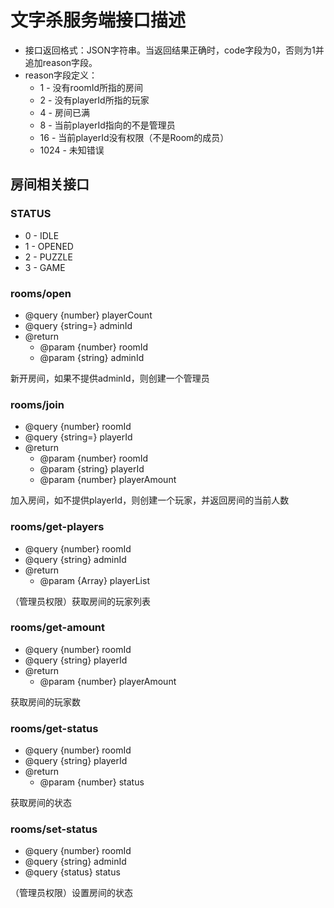 # 文字杀服务端接口描述

* 接口返回格式：JSON字符串。当返回结果正确时，code字段为0，否则为1并追加reason字段。
* reason字段定义：
	* 1 - 没有roomId所指的房间
	* 2 - 没有playerId所指的玩家
	* 4 - 房间已满
	* 8 - 当前playerId指向的不是管理员
	* 16 - 当前playerId没有权限（不是Room的成员）
	* 1024 - 未知错误


## 房间相关接口

### STATUS
	
* 0 - IDLE
* 1 - OPENED
* 2 - PUZZLE
* 3 - GAME

### rooms/open

* @query {number} playerCount
* @query {string=} adminId
* @return
	* @param {number} roomId
	* @param {string} adminId

新开房间，如果不提供adminId，则创建一个管理员

### rooms/join

* @query {number} roomId
* @query {string=} playerId
* @return
	* @param {number} roomId
	* @param {string} playerId
	* @param {number} playerAmount

加入房间，如不提供playerId，则创建一个玩家，并返回房间的当前人数

### rooms/get-players

* @query {number} roomId
* @query {string} adminId
* @return
	* @param {Array} playerList

（管理员权限）获取房间的玩家列表

### rooms/get-amount

* @query {number} roomId
* @query {string} playerId
* @return
	* @param {number} playerAmount

获取房间的玩家数

### rooms/get-status

* @query {number} roomId
* @query {string} playerId
* @return
	* @param {number} status

获取房间的状态

### rooms/set-status

* @query {number} roomId
* @query {string} adminId
* @query {status} status

（管理员权限）设置房间的状态
